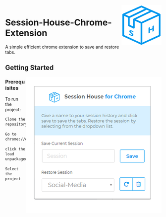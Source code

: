 
<img src="icon_small.png" align="right"/>

# Session-House-Chrome-Extension

A simple efficient chrome extension to save and restore tabs.

## Getting Started

<img src="Screenshots/new.png" align="right"/>

### Prerequisites

To run the project:
```
Clone the repository 

Go to chrome://extensions 

click the load unpackaged 

Select the project
```

